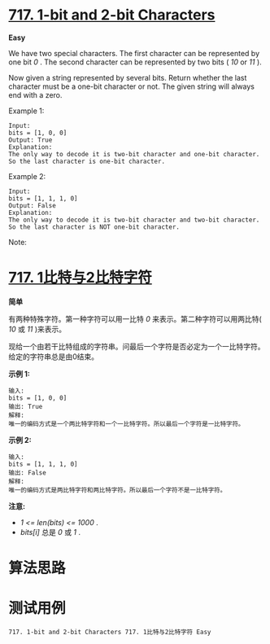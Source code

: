 # [717. 1-bit and 2-bit Characters][enTitle]

**Easy**

We have two special characters. The first character can be represented by one bit  *0* . The second character can be represented by two bits ( *10*  or  *11* ).

Now given a string represented by several bits. Return whether the last character must be a one-bit character or not. The given string will always end with a zero.

Example 1:

```
Input: 
bits = [1, 0, 0]
Output: True
Explanation: 
The only way to decode it is two-bit character and one-bit character. So the last character is one-bit character.

```



Example 2:

```
Input: 
bits = [1, 1, 1, 0]
Output: False
Explanation: 
The only way to decode it is two-bit character and two-bit character. So the last character is NOT one-bit character.

```



Note:






# [717. 1比特与2比特字符][cnTitle]

**简单**

有两种特殊字符。第一种字符可以用一比特 *0* 来表示。第二种字符可以用两比特( *10*  或  *11* )来表示。

现给一个由若干比特组成的字符串。问最后一个字符是否必定为一个一比特字符。给定的字符串总是由0结束。

**示例 1:** 

```
输入: 
bits = [1, 0, 0]
输出: True
解释: 
唯一的编码方式是一个两比特字符和一个一比特字符。所以最后一个字符是一比特字符。

```

**示例 2:** 

```
输入: 
bits = [1, 1, 1, 0]
输出: False
解释: 
唯一的编码方式是两比特字符和两比特字符。所以最后一个字符不是一比特字符。

```

**注意:** 

-  *1 <= len(bits) <= 1000* . 
-  *bits[i]*  总是 *0*  或  *1* .




# 算法思路

# 测试用例
```
717. 1-bit and 2-bit Characters 717. 1比特与2比特字符 Easy
```

[enTitle]: https://leetcode.com/problems/1-bit-and-2-bit-characters/
[cnTitle]: https://leetcode-cn.com/problems/1-bit-and-2-bit-characters/
